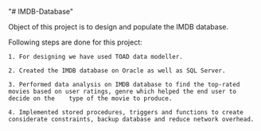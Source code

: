"# IMDB-Database" 

Object of this project is to design and populate the IMDB database.

Following steps are done for this project:

	1. For designing we have used TOAD data modeller.

	2. Created the IMDB database on Oracle as well as SQL Server.
	
	3. Performed data analysis on IMDB database to find the top-rated movies based on user ratings, genre which helped the end user to decide on the    type of the movie to produce. 
	
	4. Implemented stored procedures, triggers and functions to create considerate constraints, backup database and reduce network overhead.


